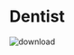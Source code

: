 # Dentist


![download](https://github.com/mohadshadid/Dentist/assets/125037289/0be69626-3f2f-47a0-b8ec-95bba2e1a477)
